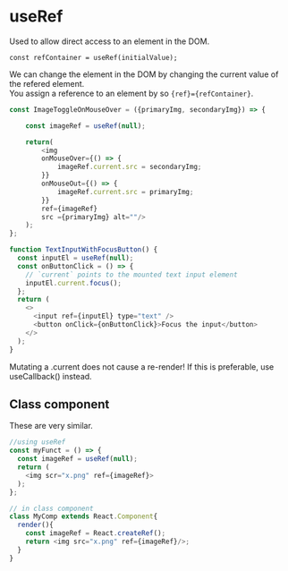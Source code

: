 
# useRef

Used to allow direct access to an element in the DOM.

`const refContainer = useRef(initialValue);`

We can change the element in the DOM by changing the current value of the
refered element.\
You assign a reference to an element by so `{ref}={refContainer}`.
```javascript
const ImageToggleOnMouseOver = ({primaryImg, secondaryImg}) => {

    const imageRef = useRef(null);

    return(
        <img 
        onMouseOver={() => {
            imageRef.current.src = secondaryImg;
        }}
        onMouseOut={() => {
            imageRef.current.src = primaryImg;
        }}
        ref={imageRef}
        src ={primaryImg} alt=""/>
    );
};
```

```javascript
function TextInputWithFocusButton() {
  const inputEl = useRef(null);
  const onButtonClick = () => {
    // `current` points to the mounted text input element
    inputEl.current.focus();
  };
  return (
    <>
      <input ref={inputEl} type="text" />
      <button onClick={onButtonClick}>Focus the input</button>
    </>
  );
}
```

Mutating a .current does not cause a re-render! If this is preferable, use 
useCallback() instead.

## Class component
These are very similar.

```javascript
//using useRef
const myFunct = () => {
  const imageRef = useRef(null);
  return (
    <img scr="x.png" ref={imageRef}>
  );
};

// in class component
class MyComp extends React.Component{
  render(){
    const imageRef = React.createRef();
    return <img src="x.png" ref={imageRef}/>;
  }
}
```